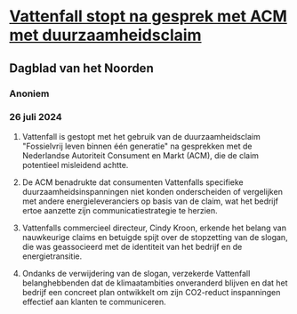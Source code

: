# [Vattenfall stopt na gesprek met ACM met duurzaamheidsclaim](https://advance.lexis.com/api/document?collection=news&id=urn:contentItem:6CJX-VMG1-DYNS-J05R-00000-00&context=1519360)
## Dagblad van het Noorden
### Anoniem
### 26 juli 2024

1. Vattenfall is gestopt met het gebruik van de duurzaamheidsclaim "Fossielvrij leven binnen één generatie" na gesprekken met de Nederlandse Autoriteit Consument en Markt (ACM), die de claim potentieel misleidend achtte.

2. De ACM benadrukte dat consumenten Vattenfalls specifieke duurzaamheidsinspanningen niet konden onderscheiden of vergelijken met andere energieleveranciers op basis van de claim, wat het bedrijf ertoe aanzette zijn communicatiestrategie te herzien.

3. Vattenfalls commercieel directeur, Cindy Kroon, erkende het belang van nauwkeurige claims en betuigde spijt over de stopzetting van de slogan, die was geassocieerd met de identiteit van het bedrijf en de energietransitie.

4. Ondanks de verwijdering van de slogan, verzekerde Vattenfall belanghebbenden dat de klimaatambities onveranderd blijven en dat het bedrijf een concreet plan ontwikkelt om zijn CO2-reduct inspanningen effectief aan klanten te communiceren.